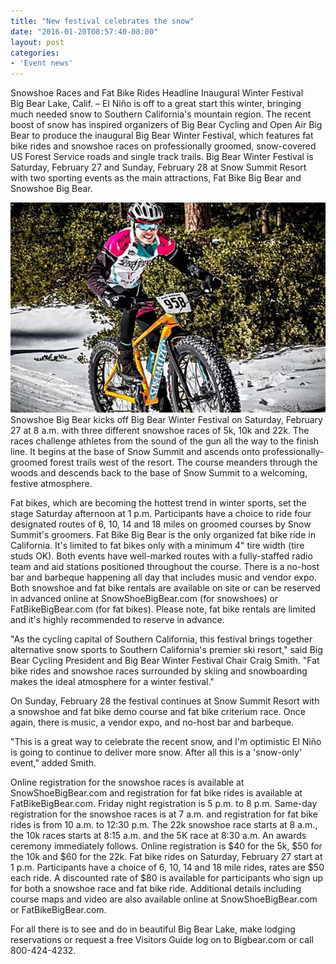 ```yaml
---
title: "New festival celebrates the snow"
date: "2016-01-20T08:57:40-08:00"
layout: post
categories:
- 'Event news'
---
```


Snowshoe Races and Fat Bike Rides Headline Inaugural Winter Festival  
Big Bear Lake, Calif. – El Niño is off to a great start this winter, bringing much needed snow to Southern California's mountain region. The recent boost of snow has inspired organizers of Big Bear Cycling and Open Air Big Bear to produce the inaugural Big Bear Winter Festival, which features fat bike rides and snowshoe races on professionally groomed, snow-covered US Forest Service roads and single track trails. Big Bear Winter Festival is Saturday, February 27 and Sunday, February 28 at Snow Summit Resort with two sporting events as the main attractions, Fat Bike Big Bear and Snowshoe Big Bear.

![fat bike on snow](/assets/img/2016/fat-bike-on-snow.jpg)  
Snowshoe Big Bear kicks off Big Bear Winter Festival on Saturday, February 27 at 8 a.m. with three different snowshoe races of 5k, 10k and 22k. The races challenge athletes from the sound of the gun all the way to the finish line. It begins at the base of Snow Summit and ascends onto professionally- groomed forest trails west of the resort. The course meanders through the woods and descends back to the base of Snow Summit to a welcoming, festive atmosphere.

Fat bikes, which are becoming the hottest trend in winter sports, set the stage Saturday afternoon at 1 p.m. Participants have a choice to ride four designated routes of 6, 10, 14 and 18 miles on groomed courses by Snow Summit's groomers. Fat Bike Big Bear is the only organized fat bike ride in California. It's limited to fat bikes only with a minimum 4" tire width (tire studs OK). Both events have well-marked routes with a fully-staffed radio team and aid stations positioned throughout the course. There is a no-host bar and barbeque happening all day that includes music and vendor expo. Both snowshoe and fat bike rentals are available on site or can be reserved in advanced online at SnowShoeBigBear.com (for snowshoes) or FatBikeBigBear.com (for fat bikes). Please note, fat bike rentals are limited and it's highly recommended to reserve in advance.

"As the cycling capital of Southern California, this festival brings together alternative snow sports to Southern California's premier ski resort," said Big Bear Cycling President and Big Bear Winter Festival Chair Craig Smith. "Fat bike rides and snowshoe races surrounded by skiing and snowboarding makes the ideal atmosphere for a winter festival."

On Sunday, February 28 the festival continues at Snow Summit Resort with a snowshoe and fat bike demo course and fat bike criterium race. Once again, there is music, a vendor expo, and no-host bar and barbeque.

"This is a great way to celebrate the recent snow, and I'm optimistic El Niño is going to continue to deliver more snow. After all this is a 'snow-only' event," added Smith.

Online registration for the snowshoe races is available at SnowShoeBigBear.com and registration for fat bike rides is available at FatBikeBigBear.com. Friday night registration is 5 p.m. to 8 p.m. Same-day registration for the snowshoe races is at 7 a.m. and registration for fat bike rides is from 10 a.m. to 12:30 p.m. The 22k snowshoe race starts at 8 a.m., the 10k races starts at 8:15 a.m. and the 5K race at 8:30 a.m. An awards ceremony immediately follows. Online registration is $40 for the 5k, $50 for the 10k and $60 for the 22k. Fat bike rides on Saturday, February 27 start at 1 p.m. Participants have a choice of 6, 10, 14 and 18 mile rides, rates are $50 each ride. A discounted rate of $80 is available for participants who sign up for both a snowshoe race and fat bike ride. Additional details including course maps and video are also available online at SnowShoeBigBear.com or FatBikeBigBear.com.

For all there is to see and do in beautiful Big Bear Lake, make lodging reservations or request a free Visitors Guide log on to Bigbear.com or call 800-424-4232.